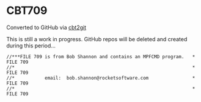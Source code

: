 # CBT709
Converted to GitHub via [cbt2git](https://github.com/wizardofzos/cbt2git)

This is still a work in progress. GitHub repos will be deleted and created during this period...

```
//***FILE 709 is from Bob Shannon and contains an MPFCMD program.   *   FILE 709
//*                                                                 *   FILE 709
//*           email:  bob.shannon@rocketsoftware.com                *   FILE 709
//*                                                                 *   FILE 709
```
